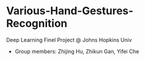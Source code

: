 # Various-Hand-Gestures-Recognition
Deep Learning Finel Project @ Johns Hopkins Univ

- Group members: Zhijing Hu, Zhikun Gan, Yifei Che

